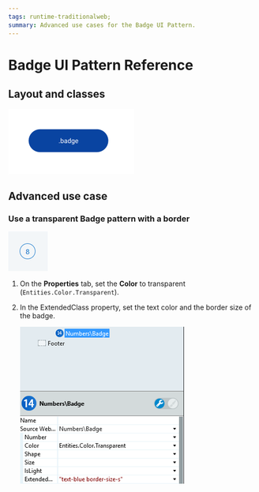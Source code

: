 ```yaml
---
tags: runtime-traditionalweb; 
summary: Advanced use cases for the Badge UI Pattern.
---
```


# Badge UI Pattern Reference


## Layout and classes

![](<images/badge-image-2.png>)

## Advanced use case

### Use a transparent Badge pattern with a border

![](<images/badge-image-5.png>)

1. On the **Properties** tab, set the **Color** to transparent (`Entities.Color.Transparent`).

1. In the ExtendedClass property, set the text color and the border size of the badge. 

    ![](<images/badge-image-4.png>)
